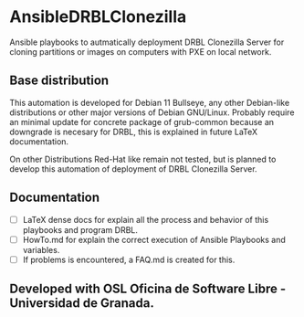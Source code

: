 # AnsibleDRBLClonezilla

Ansible playbooks to autmatically deployment DRBL Clonezilla Server for cloning partitions or images on computers with PXE on local network.

## Base distribution

This automation is developed for Debian 11 Bullseye, any other Debian-like distributions or other major versions of Debian GNU/Linux. Probably require an minimal update for concrete package of grub-common because an downgrade is necesary for DRBL, this is explained in future LaTeX documentation.

On other Distributions Red-Hat like remain not tested, but is planned to develop this automation of deployment of DRBL Clonezilla Server.

## Documentation
- [ ] LaTeX dense docs for explain all the process and behavior of this playbooks and program DRBL.
- [ ] HowTo.md for explain the correct execution of Ansible Playbooks and variables.
- [ ] If problems is encountered, a FAQ.md is created for this.

## Developed with OSL Oficina de Software Libre - Universidad de Granada.
